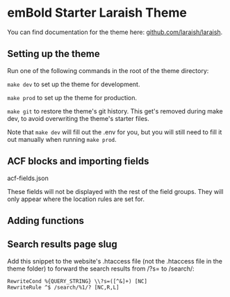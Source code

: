 # emBold Starter Laraish Theme

You can find documentation for the theme here: [github.com/laraish/laraish](https://github.com/laraish/laraish).

## Setting up the theme

Run one of the following commands in the root of the theme directory:

`make dev` to set up the theme for development.

`make prod` to set up the theme for production.

`make git` to restore the theme's git history. This get's removed during make dev, to avoid overwriting the theme's starter files.

Note that `make dev` will fill out the .env for you, but you will still need to fill it out manually when running `make prod`.

## ACF blocks and importing fields

acf-fields.json

These fields will not be displayed with the rest of the field groups. They will only appear where the location rules are set for.

## Adding functions

## Search results page slug

Add this snippet to the website's .htaccess file (not the .htaccess file in the theme folder) to forward the search results from /?s= to /search/:

```
RewriteCond %{QUERY_STRING} \\?s=([^&]+) [NC]
RewriteRule ^$ /search/%1/? [NC,R,L]
```
